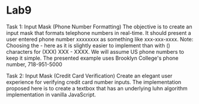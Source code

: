 # Lab9

Task 1: Input Mask (Phone Number Formatting)
The objective is to create an input mask that formats telephone numbers in real-time. It should present a user entered phone number xxxxxxxx as something like xxx-xxx-xxxx. Note: Choosing the - here as it is slightly easier to implement than with () characters for (XXX) XXX - XXXX. We will assume US phone numbers to keep it simple. The presented example uses Brooklyn College's phone number, 718-951-5000

Task 2: Input Mask (Credit Card Verification)
Create an elegant user experience for verifying credit card number inputs. The implementation proposed here is to create a textbox that has an underlying luhn algorithm implementation in vanilla JavaScript.
